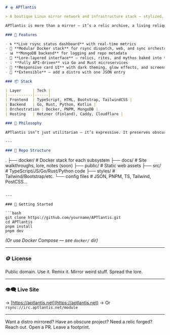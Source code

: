 ```markdown
# 🛸 APTlantis

> A boutique Linux mirror network and infrastructure stack — stylized, lore-rich, modular, and built for the curious.

APTlantis is more than a mirror — it’s a relic archive, a living reliquary. Hosting 55+ Linux distributions, CRAN-R, Hackage, crates.io, PyPI, and more. All synced multiple times a day, managed by Go, Rust, and Kotlin scripts, logged via MongoDB, and visualized in a custom real-time dashboard.

### 🔩 Features

- 🌀 **Live rsync status dashboard** with real-time metrics
- 🧱 **Modular Docker stack** for rsync dispatch, web, and sync orchestration
- 📊 **MongoDB backend** for logging and repo metadata
- 🧙 **Lore-layered interface** — relics, rites, and mythos baked into the UX
- 💡 **Fully API-driven** via Go and Rust microservices
- 🎨 **Responsive card UI** with dark theming, glow effects, and screenshot support
- 🧩 **Extensible** — add a distro with one JSON entry

### 📦 Stack

| Layer     | Tech |
|-----------|------|
| Frontend  | TypeScript, HTML, Bootstrap, TailwindCSS |
| Backend   | Go, Rust, Python, Kotlin |
| Orchestration | Docker, PNPM, MongoDB |
| Hosting   | Hetzner (Finland), Caddy, Cloudflare |

### 🧭 Philosophy

APTlantis isn’t just utilitarian — it’s expressive. It preserves obscure distros, adds style to syncing, and turns mirrors into a mythos. This is infrastructure with identity.

---

### 📂 Repo Structure

```

.
├── docker/         # Docker stack for each subsystem
├── docs/           # Site walkthroughs, lore, notes (soon)
├── public/         # Static web assets
├── src/            # TypeScript/JS/Go/Rust/Python code
├── styles/         # Tailwind/Bootstrap/etc.
└── config files    # JSON, PNPM, TS, Tailwind, PostCSS...

````

---

### 📡 Getting Started

```bash
git clone https://github.com/yourname/APTlantis.git
cd APTlantis
pnpm install
pnpm dev
````

*(Or use Docker Compose — see `docker/` dir)*

---

### 🪙 License

Public domain. Use it. Remix it. Mirror weird stuff. Spread the lore.

---

### 👁‍🗨 Live Site

→ [https://aptlantis.net](https://aptlantis.net)
→ Or `rsync://irc.aptlantis.net/module`

---

Want a distro mirrored? Have an obscure project? Need a relic forged?
Reach out. Open a PR. Leave a footprint.

```
